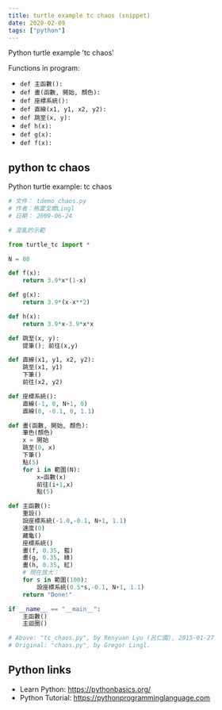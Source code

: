 ```yaml
---
title: turtle example tc chaos (snippet)
date: 2020-02-09
tags: ["python"]
---
```

Python turtle example 'tc chaos'

Functions in program: 
* `def 主函數():`
* `def 畫(函數, 開始, 顏色):`
* `def 座標系統():`
* `def 直線(x1, y1, x2, y2):`
* `def 跳至(x, y):`
* `def h(x):`
* `def g(x):`
* `def f(x):`

## python tc chaos

Python turtle example: tc chaos

```python
# 文件： tdemo_chaos.py
# 作者：格雷戈爾Lingl
# 日期： 2009-06-24

# 混亂的示範

from turtle_tc import *

N = 80

def f(x):
    return 3.9*x*(1-x)

def g(x):
    return 3.9*(x-x**2)

def h(x):
    return 3.9*x-3.9*x*x

def 跳至(x, y):
    提筆(); 前往(x,y)

def 直線(x1, y1, x2, y2):
    跳至(x1, y1)
    下筆()
    前往(x2, y2)

def 座標系統():
    直線(-1, 0, N+1, 0)
    直線(0, -0.1, 0, 1.1)

def 畫(函數, 開始, 顏色):
    筆色(顏色)
    x = 開始
    跳至(0, x)
    下筆()
    點(5)
    for i in 範圍(N):
        x=函數(x)
        前往(i+1,x)
        點(5)

def 主函數():
    重設()
    設座標系統(-1.0,-0.1, N+1, 1.1)
    速度(0)
    藏龜()
    座標系統()
    畫(f, 0.35, 藍)
    畫(g, 0.35, 綠)
    畫(h, 0.35, 紅)
    # 現在放大：
    for s in 範圍(100):
        設座標系統(0.5*s,-0.1, N+1, 1.1)
    return "Done!"

if __name__ == "__main__":
    主函數()
    主迴圈()

# Above: "tc_chaos.py", by Renyuan Lyu (呂仁園), 2015-01-27
# Original: "chaos.py", by Gregor Lingl. 


```

## Python links

- Learn Python: https://pythonbasics.org/
- Python Tutorial: https://pythonprogramminglanguage.com
